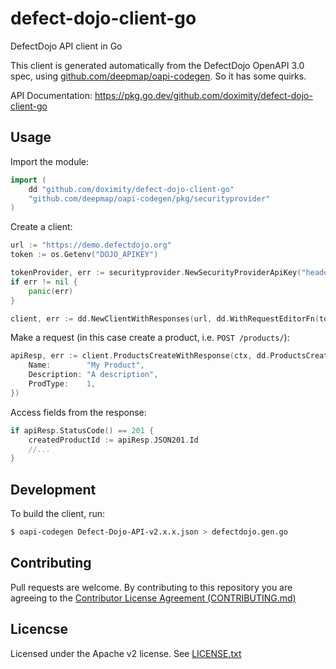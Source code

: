 # defect-dojo-client-go
DefectDojo API client in Go

This client is generated automatically from the DefectDojo OpenAPI 3.0 spec, using [github.com/deepmap/oapi-codegen](https://github.com/deepmap/oapi-codegen). So it has some quirks.

API Documentation: https://pkg.go.dev/github.com/doximity/defect-dojo-client-go

## Usage

Import the module:

```go
import (
	dd "github.com/doximity/defect-dojo-client-go"
	"github.com/deepmap/oapi-codegen/pkg/securityprovider"
)
```

Create a client:

```go
url := "https://demo.defectdojo.org"
token := os.Getenv("DOJO_APIKEY")

tokenProvider, err := securityprovider.NewSecurityProviderApiKey("header", "Authorization", fmt.Sprintf("Token %s", token))
if err != nil {
	panic(err)
}

client, err := dd.NewClientWithResponses(url, dd.WithRequestEditorFn(tokenProvider.Intercept))
```

Make a request (in this case create a product, i.e. `POST /products/`):

```go
apiResp, err := client.ProductsCreateWithResponse(ctx, dd.ProductsCreateJSONRequestBody{
	Name:        "My Product",
	Description: "A description",
	ProdType:    1,
})
```

Access fields from the response:

```go
if apiResp.StatusCode() == 201 {
	createdProductId := apiResp.JSON201.Id
	//...
}
```

## Development

To build the client, run:

```bash
$ oapi-codegen Defect-Dojo-API-v2.x.x.json > defectdojo.gen.go
```

## Contributing

Pull requests are welcome. By contributing to this repository you are agreeing to the [Contributor License Agreement (CONTRIBUTING.md)](./CONTRIBUTING.md)

## Licencse

Licensed under the Apache v2 license. See [LICENSE.txt](./LICENSE.txt)
